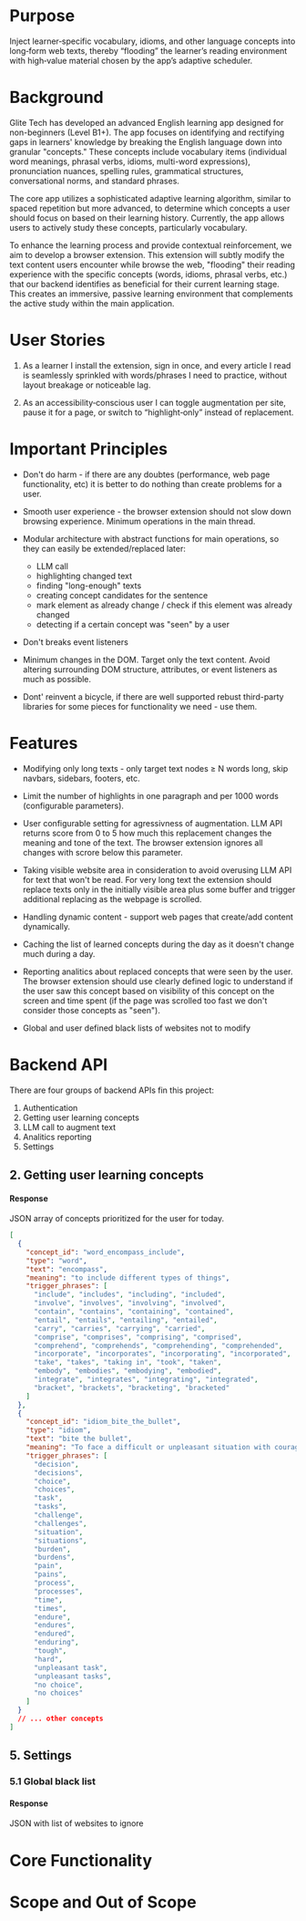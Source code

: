 # Purpose

Inject learner‑specific vocabulary, idioms, and other language concepts into
long‑form web texts, thereby “flooding” the learner’s reading environment 
with high‑value material chosen by the app’s adaptive scheduler.


# Background

Glite Tech has developed an advanced English learning app designed 
for non-beginners (Level B1+). The app focuses on identifying and rectifying 
gaps in learners' knowledge by breaking the English language down into 
granular "concepts." These concepts include vocabulary items (individual word 
meanings, phrasal verbs, idioms, multi-word expressions), pronunciation 
nuances, spelling rules, grammatical structures, conversational 
norms, and standard phrases.

The core app utilizes a sophisticated adaptive learning algorithm, 
similar to spaced repetition but more advanced, to determine which concepts 
a user should focus on based on their learning history. Currently, the app 
allows users to actively study these concepts, particularly vocabulary.

To enhance the learning process and provide contextual reinforcement, 
we aim to develop a browser extension. This extension will subtly modify 
the text content users encounter while browse the web, "flooding" their 
reading experience with the specific concepts (words, idioms, phrasal verbs,
etc.) that our backend identifies as beneficial for their current learning 
stage. This creates an immersive, passive learning environment that 
complements the active study within the main application.


# User Stories

1. As a learner I install the extension, sign in once, and every article 
I read is seamlessly sprinkled with words/phrases I need to practice, 
without layout breakage or noticeable lag.

2. As an accessibility‑conscious user I can toggle augmentation per site, 
pause it for a page, or switch to “highlight‑only” instead of replacement.


# Important Principles

* Don't do harm - if there are any doubtes (performance, web page functionality,
etc) it is better to do nothing than create problems for a user.

* Smooth user experience - the browser extension should not slow down browsing
experience. Minimum operations in the main thread. 

* Modular architecture with abstract functions for main operations, so they can 
easily be extended/replaced later:
  - LLM call
  - highlighting changed text
  - finding "long-enough" texts
  - creating concept candidates for the sentence
  - mark element as already change / check if this element was already changed
  - detecting if a certain concept was "seen" by a user

* Don't breaks event listeners

* Minimum changes in the DOM. Target only the text content. Avoid altering 
surrounding DOM structure, attributes, or event listeners as much as possible.

* Dont' reinvent a bicycle, if there are well supported rebust third-party 
libraries for some pieces for functionality we need - use them.


# Features

* Modifying only long texts - only target text nodes ≥ N words long, skip navbars, 
sidebars, footers, etc.

* Limit the number of highlights in one paragraph and per 1000 words (configurable
parameters).

* User configurable setting for agressivness of augmentation. LLM API returns
score from 0 to 5 how much this replacement changes the meaning and tone of the 
text. The browser extension ignores all changes with scrore below this parameter.

* Taking visible website area in consideration to avoid overusing LLM API for text
that won't be read. For very long text the extension should replace texts only
in the initially visible area plus some buffer and trigger additional replacing 
as the webpage is scrolled.

* Handling dynamic content - support web pages that create/add content dynamically. 

* Caching the list of learned concepts during the day as it doesn't change much during
a day.

* Reporting analitics about replaced concepts that were seen by the user. The browser
extension should use clearly defined logic to understand if the user saw this concept
based on visibility of this concept on the screen and time spent (if the page was
scrolled too fast we don't consider those concepts as "seen").

* Global and user defined black lists of websites not to modify 


# Backend API

There are four groups of backend APIs fin this project:
1. Authentication
2. Getting user learning concepts
3. LLM call to augment text
4. Analitics reporting
5. Settings

## 2. Getting user learning concepts

#### Response

JSON array of concepts prioritized for the user for today.
 
```json
[
  {
    "concept_id": "word_encompass_include",
    "type": "word",
    "text": "encompass",
    "meaning": "to include different types of things",
    "trigger_phrases": [
      "include", "includes", "including", "included",
      "involve", "involves", "involving", "involved",
      "contain", "contains", "containing", "contained",
      "entail", "entails", "entailing", "entailed",
      "carry", "carries", "carrying", "carried",
      "comprise", "comprises", "comprising", "comprised",
      "comprehend", "comprehends", "comprehending", "comprehended",
      "incorporate", "incorporates", "incorporating", "incorporated",
      "take", "takes", "taking in", "took", "taken",
      "embody", "embodies", "embodying", "embodied",
      "integrate", "integrates", "integrating", "integrated",
      "bracket", "brackets", "bracketing", "bracketed"
    ]
  },
  {
    "concept_id": "idiom_bite_the_bullet",
    "type": "idiom",
    "text": "bite the bullet",
    "meaning": "To face a difficult or unpleasant situation with courage and stoicism.",
    "trigger_phrases": [
      "decision",
      "decisions",
      "choice",
      "choices",
      "task",
      "tasks",
      "challenge",
      "challenges",
      "situation",
      "situations",
      "burden",
      "burdens",
      "pain",
      "pains",
      "process",
      "processes",
      "time",
      "times",
      "endure",
      "endures",
      "endured",
      "enduring",
      "tough",
      "hard",
      "unpleasant task",
      "unpleasant tasks",
      "no choice",
      "no choices"
    ]
  }
  // ... other concepts
]
```

## 5. Settings

### 5.1 Global black list

#### Response

JSON with list of websites to ignore


# Core Functionality


# Scope and Out of Scope

